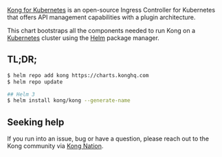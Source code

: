 [Kong for Kubernetes](https://github.com/Kong/kubernetes-ingress-controller)
is an open-source Ingress Controller for Kubernetes that offers
API management capabilities with a plugin architecture.

This chart bootstraps all the components needed to run Kong on a
[Kubernetes](http://kubernetes.io) cluster using the
[Helm](https://helm.sh) package manager.

## TL;DR;

```bash
$ helm repo add kong https://charts.konghq.com
$ helm repo update

## Helm 3
$ helm install kong/kong --generate-name
```

## Seeking help

If you run into an issue, bug or have a question, please reach out to the Kong
community via [Kong Nation](https://discuss.konghq.com).
